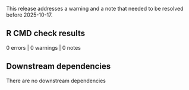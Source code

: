 This release addresses a warning and a note that needed to be resolved before 2025-10-17.

## R CMD check results

0 errors | 0 warnings | 0 notes

## Downstream dependencies
There are no downstream dependencies